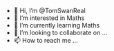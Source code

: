 - 👋 Hi, I’m @TomSwanReal
- 👀 I’m interested in Maths
- 🌱 I’m currently learning Maths
- 💞️ I’m looking to collaborate on ...
- 📫 How to reach me ...

<!---
TomSwanReal/TomSwanReal is a ✨ special ✨ repository because its `README.md` (this file) appears on your GitHub profile.
You can click the Preview link to take a look at your changes.
--->
